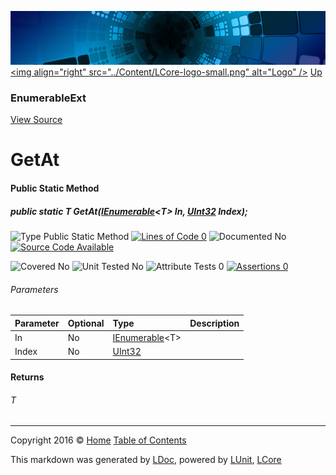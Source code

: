 ![](../Content/LCore-banner-small.png "")
[&lt;img align=&quot;right&quot; src=&quot;../Content/LCore-logo-small.png&quot; alt=&quot;Logo&quot; /&gt;](../../README.md)
[Up](EnumerableExt.md)

### EnumerableExt
[View Source](../Extensions/Reference%20Types/EnumerableExt.cs)

# GetAt

#### Public Static Method

##### public static T GetAt(<a href="https://msdn.microsoft.com/en-us/library/78dfe2yb.aspx" alt="" target="_blank">IEnumerable</a>&lt;T&gt; In, <a href="https://msdn.microsoft.com/en-us/library/system.uint32.aspx" alt="">UInt32</a> Index);

![Type Public Static Method](http://b.repl.ca/v1/Type-Public%20Static%20Method-Blue.png "") [![Lines of Code 0](http://b.repl.ca/v1/Lines%20of%20Code-0-red.png "")](../Extensions/Reference%20Types/EnumerableExt.cs#L1671)    ![Documented No](http://b.repl.ca/v1/Documented-No-red.png "") [![Source Code Available](http://b.repl.ca/v1/Source%20Code-Available-brightgreen.png "")](../Extensions/Reference%20Types/EnumerableExt.cs#L1671)

![Covered No](http://b.repl.ca/v1/Covered-No-red.png "") ![Unit Tested No](http://b.repl.ca/v1/Unit%20Tested-No-lightgrey.png "") ![Attribute Tests 0](http://b.repl.ca/v1/Attribute%20Tests-0-lightgrey.png "") [![Assertions 0](http://b.repl.ca/v1/Assertions-0-lightgrey.png "")](../Extensions/Reference%20Types/EnumerableExt.cs)

###### Parameters

Parameter | Optional | Type | Description
:---  | :---  | :---  | :--- 
In | No | <a href="https://msdn.microsoft.com/en-us/library/78dfe2yb.aspx" alt="" target="_blank">IEnumerable</a>&lt;T&gt; | 
Index | No | [UInt32](https://msdn.microsoft.com/en-us/library/system.uint32.aspx) | 


#### Returns

###### T



---

Copyright 2016 &copy; [Home](../../README.md) [Table of Contents](../../TableOfContents.md)

This markdown was generated by [LDoc](https://github.com/CodeSingularity/LDoc), powered by [LUnit](https://github.com/CodeSingularity/LUnit), [LCore](https://github.com/CodeSingularity/LCore)
